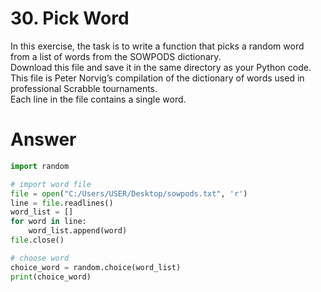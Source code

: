 # 30. Pick Word

In this exercise, the task is to write a function that picks a random word from a list of words from the SOWPODS dictionary.    
Download this file and save it in the same directory as your Python code.   
This file is Peter Norvig’s compilation of the dictionary of words used in professional Scrabble tournaments.   
Each line in the file contains a single word.   

# Answer

```python
import random

# import word file
file = open("C:/Users/USER/Desktop/sowpods.txt", 'r')
line = file.readlines()
word_list = []
for word in line:
    word_list.append(word)
file.close()

# choose word
choice_word = random.choice(word_list)
print(choice_word)
```
